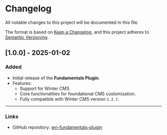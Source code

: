 # Changelog

All notable changes to this project will be documented in this file.

The format is based on [Keep a Changelog](https://keepachangelog.com/en/1.0.0/),
and this project adheres to [Semantic Versioning](https://semver.org/spec/v2.0.0.html).

## [1.0.0] - 2025-01-02
### Added
- Initial release of the **Fundamentals Plugin**.
- Features:
    - Support for Winter CMS.
    - Core functionalities for foundational CMS customization.
    - Fully compatible with Winter CMS version `1.2.7`.

---

### Links
- GitHub repository: [wn-fundamentals-plugin](https://github.com/numencode/wn-fundamentals-plugin)
